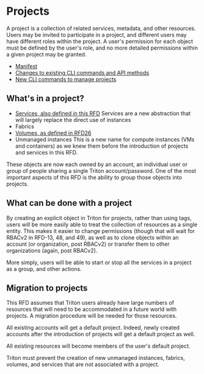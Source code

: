 <!--
    This Source Code Form is subject to the terms of the Mozilla Public
    License, v. 2.0. If a copy of the MPL was not distributed with this
    file, You can obtain one at http://mozilla.org/MPL/2.0/.
-->

<!--
    Copyright 2016 Casey Bisson, Joyent
-->

# Projects

A project is a collection of related services, metadata, and other resources. Users may be invited to participate in a project, and different users may have different roles within the project. A user's permission for each object must be defined by the user's role, and no more detailed permissions within a given project may be granted.

- [Manifest](manifest.md)
- [Changes to existing CLI commands and API methods](triton-cli.md)
- [New CLI commands to manage projects](triton-projects-cli.md)

## What's in a project?

- [Services, also defined in this RFD](../services)
Services are a new abstraction that will largely replace the direct use of instances
- Fabrics
- [Volumes, as defined in RFD26](/joyent/rfd/blob/master/rfd/0026/README.md#introduction)
- Unmanaged instances
This is a new name for compute instances (VMs and containers) as we knew them before the introduction of projects and services in this RFD.

These objects are now each owned by an account, an individual user or group of people sharing a single Triton account/password. One of the most important aspects of this RFD is the ability to group those objects into projects.

## What can be done with a project

By creating an explicit object in Triton for projects, rather than using tags, users will be more easily able to treat the collection of resources as a single entity. This makes it easier to change permissions (though that will wait for RBACv2 in RFD-13, 48, and 49), as well as to clone objects within an account (or organization, post RBACv2) or transfer them to other organizations (again, post RBACv2).

More simply, users will be able to start or stop all the services in a project as a group, and other actions.

## Migration to projects

This RFD assumes that Triton users already have large numbers of resources that will need to be accommodated in a future world with projects. A migration procedure will be needed for those resources.

All existing accounts will get a default project. Indeed, newly created accounts after the introduction of projects will get a default project as well.

All existing resources will become members of the user's default project.

Triton must prevent the creation of new unmanaged instances, fabrics, volumes, and services that are not associated with a project.